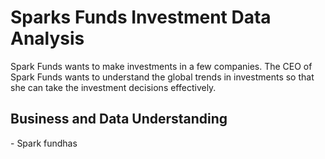 # Sparks Funds Investment Data Analysis  
Spark Funds wants to make investments in a few companies. The CEO of Spark Funds wants to understand the global trends in investments so that she can take the investment decisions effectively.
<h2> Business and Data Understanding </h2>
- Spark fundhas
  
